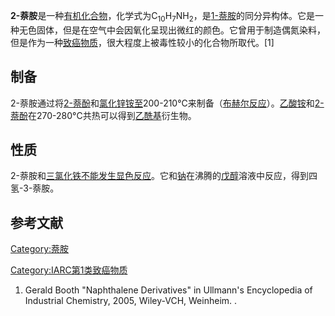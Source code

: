 **2-萘胺**是一种[有机化合物](../Page/有机化合物.md "wikilink")，化学式为C<sub>10</sub>H<sub>7</sub>NH<sub>2</sub>，是[1-萘胺](../Page/1-萘胺.md "wikilink")的同分异构体。它是一种无色固体，但是在空气中会因氧化呈现出微红的颜色。它曾用于制造偶氮染料，但是作为一种[致癌物质](https://zh.wikipedia.org/wiki/致癌 "wikilink")，很大程度上被毒性较小的化合物所取代。\[1\]

## 制备

2-萘胺通过将[2-萘酚](../Page/2-萘酚.md "wikilink")和[氯化锌铵至](https://zh.wikipedia.org/wiki/氯化锌铵 "wikilink")200-210°C来制备（[布赫尔反应](../Page/布赫尔反应.md "wikilink")）。[乙酸铵](../Page/乙酸铵.md "wikilink")和[2-萘酚](../Page/2-萘酚.md "wikilink")在270-280°C共热可以得到[乙酰基](../Page/乙酰基.md "wikilink")衍生物。

## 性质

2-萘胺和[三氯化铁不能发生](https://zh.wikipedia.org/wiki/三氯化铁 "wikilink")[显色反应](https://zh.wikipedia.org/wiki/显色反应 "wikilink")。它和[钠](../Page/钠.md "wikilink")在沸腾的[戊醇](../Page/戊醇.md "wikilink")溶液中反应，得到四氢-3-萘胺。

## 参考文献

[Category:萘胺](https://zh.wikipedia.org/wiki/Category:萘胺 "wikilink")

[Category:IARC第1类致癌物质](https://zh.wikipedia.org/wiki/Category:IARC第1类致癌物质 "wikilink")

1.  Gerald Booth "Naphthalene Derivatives" in Ullmann's Encyclopedia of Industrial Chemistry, 2005, Wiley-VCH, Weinheim. .